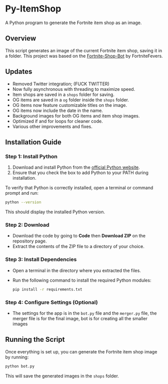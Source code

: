 # Py-ItemShop
A Python program to generate the Fortnite item shop as an image.

## Overview
This script generates an image of the current Fortnite item shop, saving it in a folder. This project was based on the [Fortnite-Shop-Bot](https://github.com/FortniteFevers/Fortnite-Shop-Bot) by FortniteFevers.

## Updates
- Removed Twitter integration; (FUCK TWITTER)
- Now fully asynchronous with threading to maximize speed.
- Item shops are saved in a `shops` folder for saving.
- OG items are saved in a `og` folder inside the `shops` folder.
- OG items now feature customizable titles on the image.
- OG items now include the date in the name.
- Background images for both OG items and item shop images.
- Optimized if and for loops for cleaner code.
- Various other improvements and fixes.

## Installation Guide

### Step 1: Install Python
1. Download and install Python from the [official Python website](https://www.python.org/downloads/).
2. Ensure that you check the box to add Python to your PATH during installation.

To verify that Python is correctly installed, open a terminal or command prompt and run:

```bash
python --version
```

This should display the installed Python version.

### Step 2: Download
- Download the code by going to **Code** then **Download ZIP** on the repository page.
- Extract the contents of the ZIP file to a directory of your choice.

### Step 3: Install Dependencies
- Open a terminal in the directory where you extracted the files.
- Run the following command to install the required Python modules:

  ```bash
  pip install -r requirements.txt
  ```

### Step 4: Configure Settings (Optional)
- The settings for the app is in the `bot.py` file and the `merger.py` file, the merger file is for the final image, bot is for creating all the smaller images

## Running the Script
Once everything is set up, you can generate the Fortnite item shop image by running:

```bash
python bot.py
```

This will save the generated images in the `shops` folder.
